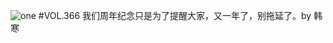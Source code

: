 ![one](http://image.wufazhuce.com/FsdnJpHD_QK6U72elba6-yaK1V-V)
#VOL.366
我们周年纪念只是为了提醒大家，又一年了，别拖延了。by 韩寒